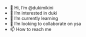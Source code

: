 - 👋 Hi, I’m @dukimikini
- 👀 I’m interested in duki
- 🌱 I’m currently learning 
- 💞️ I’m looking to collaborate on ysa
- 📫 How to reach me 

<!---
dukimikini/dukimikini is a ✨ special ✨ repository because its `README.md` (this file) appears on your GitHub profile.
You can click the Preview link to take a look at your changes.
--->
